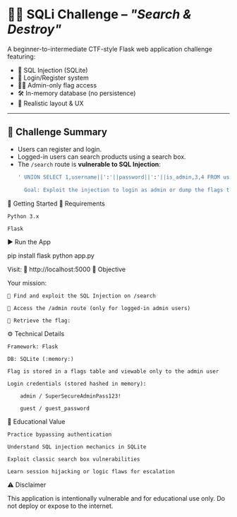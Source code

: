 # 🕵️‍♂️ SQLi Challenge – *"Search & Destroy"*

A beginner-to-intermediate CTF-style Flask web application challenge featuring:

- 🔎 SQL Injection (SQLite)
- 🔐 Login/Register system
- 🧑‍💼 Admin-only flag access
- 🛠️ In-memory database (no persistence)
- 🧪 Realistic layout & UX

---

## 🧩 Challenge Summary

- Users can register and login.
- Logged-in users can search products using a search box.
- The `/search` route is **vulnerable to SQL Injection**:
  ```sql
  ' UNION SELECT 1,username||':'||password||':'||is_admin,3,4 FROM users--

    Goal: Exploit the injection to login as admin or dump the flags table.

🚀 Getting Started
🐍 Requirements

    Python 3.x

    Flask

▶️ Run the App

pip install flask
python app.py

Visit:
📍 http://localhost:5000
🎯 Objective

Your mission:

    🧠 Find and exploit the SQL Injection on /search

    🛂 Access the /admin route (only for logged-in admin users)

    🏁 Retrieve the flag:


⚙️ Technical Details

    Framework: Flask

    DB: SQLite (:memory:)

    Flag is stored in a flags table and viewable only to the admin user

    Login credentials (stored hashed in memory):

        admin / SuperSecureAdminPass123!

        guest / guest_password

🧠 Educational Value

    Practice bypassing authentication

    Understand SQL injection mechanics in SQLite

    Exploit classic search box vulnerabilities

    Learn session hijacking or logic flaws for escalation

⚠️ Disclaimer

This application is intentionally vulnerable and for educational use only.
Do not deploy or expose to the internet.
